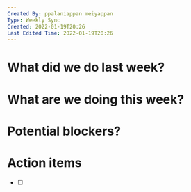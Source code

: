```yaml
---
Created By: ppalaniappan meiyappan
Type: Weekly Sync
Created: 2022-01-19T20:26
Last Edited Time: 2022-01-19T20:26
---
```

# What did we do last week?
# What are we doing this week?
# Potential blockers?
# Action items
- [ ]